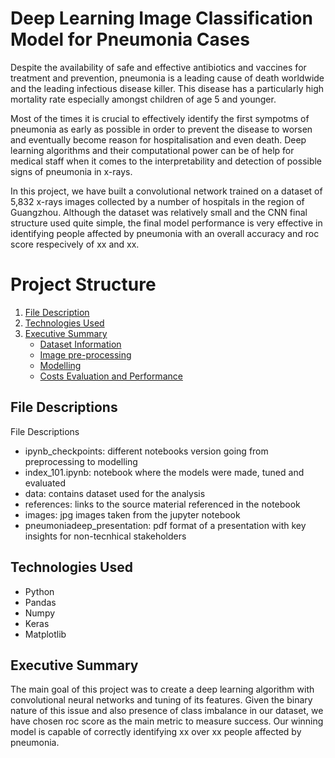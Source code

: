 # Deep Learning Image Classification Model for Pneumonia Cases


Despite the availability of safe and effective antibiotics and vaccines for treatment and prevention, pneumonia is a leading cause of death worldwide and the leading infectious disease killer. This disease has a particularly high mortality rate especially amongst children of age 5 and younger. 

Most of the times it is crucial to effectively identify the first sympotms of pneumonia as early as possible in order to prevent the disease to worsen and eventually become reason for hospitalisation and even death. Deep learning algorithms and their computational power can be of help for medical staff when it comes to the interpretability and detection of possible signs of pneumonia in x-rays.

In this project, we have built a convolutional network trained on a dataset of 5,832 x-rays images collected by a number of hospitals in the region of Guangzhou. Although the dataset was relatively small and the CNN final structure used quite simple, the final model performance is very effective in identifying people affected by pneumonia with an overall accuracy and roc score respecively of xx and xx. 


# Project Structure

1. [ File Description ](#file_descriptions)
2. [ Technologies Used ](#technologies_used)
3. [ Executive Summary ](#executive_summary)
    * [ Dataset Information ](#dataset_info)
    * [ Image pre-processing ](#data_cleaning)
    * [ Modelling ](#modelling)
    * [ Costs Evaluation and Performance ](#insights)
  


<a name="file_descriptions"></a>
## File Descriptions

File Descriptions
- ipynb_checkpoints: different notebooks version going from preprocessing to modelling
- index_101.ipynb: notebook where the models were made, tuned and evaluated
- data: contains dataset used for the analysis
- references: links to the source material referenced in the notebook
- images: jpg images taken from the jupyter notebook
- pneumoniadeep_presentation: pdf format of a presentation with key insights for non-tecnhical stakeholders


<a name="#technologies_used"></a>

## Technologies Used
- Python
- Pandas
- Numpy
- Keras
- Matplotlib


<a name="##executive_summary"></a>

## Executive Summary

The main goal of this project was to create a deep learning algorithm with convolutional neural networks and tuning of its features. Given the binary nature of this issue and also presence of class imbalance in our dataset, we have chosen roc score as the main metric to measure success. Our winning model is capable of correctly identifying xx over xx people affected by pneumonia.
